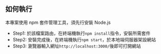 ## 如何執行
本專案使用 npm 套件管理工具，須先行安裝 Node.js
* Step1: 於該檔案路由，在終端機執行`npm install`指令，安裝所需套件
* Step2: 安裝完成後，在終端機執行`npm start`，於本地端伺服器架設網站
* Step3: 瀏覽器輸入網址`http://localhost:3000/`後即可打開網站
